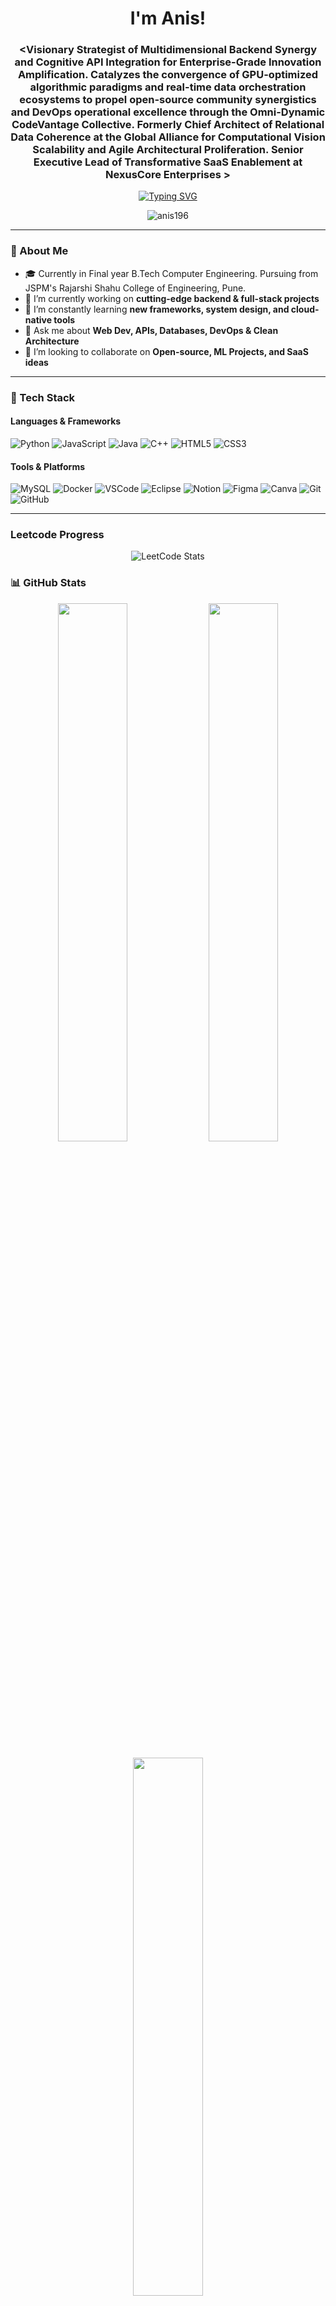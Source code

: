 <!-- GitHub Profile README for Anis196 -->

<h1 align="center">I'm Anis!</h1>
<h3 align="center"><<humor>Visionary Strategist of Multidimensional Backend Synergy and Cognitive API Integration for Enterprise-Grade Innovation Amplification. Catalyzes the convergence of GPU-optimized algorithmic paradigms and real-time data orchestration ecosystems to propel open-source community synergistics and DevOps operational excellence through the Omni-Dynamic CodeVantage Collective. Formerly Chief Architect of Relational Data Coherence at the Global Alliance for Computational Vision Scalability and Agile Architectural Proliferation. Senior Executive Lead of Transformative SaaS Enablement at NexusCore Enterprises </humor>></h3>

<p align="center">
  <a href="https://git.io/typing-svg"><img src="https://readme-typing-svg.herokuapp.com?font=Press+Start+2P&pause=1000&center=true&vCenter=true&width=435&lines=Technology+Enthusiast;Software+Developer;President+of+ACM+RSCOE;Teacher%2FMentor" alt="Typing SVG" /></a>
</p>

<p align="center">
  <img src="https://komarev.com/ghpvc/?username=anis196&label=Profile%20views&color=0e75b6&style=flat" alt="anis196" />
</p>

---

### 🚀 About Me
- 🎓 Currently in Final year B.Tech Computer Engineering. Pursuing from JSPM's Rajarshi Shahu College of Engineering, Pune.
- 🔭 I’m currently working on **cutting-edge backend & full-stack projects**
- 🌱 I’m constantly learning **new frameworks, system design, and cloud-native tools**
- 💬 Ask me about **Web Dev, APIs, Databases, DevOps & Clean Architecture**
- 👯 I’m looking to collaborate on **Open-source, ML Projects, and SaaS ideas**

---

### 🧰 Tech Stack

#### Languages & Frameworks
![Python](https://img.shields.io/badge/Python-3776AB?style=for-the-badge&logo=python&logoColor=white)
![JavaScript](https://img.shields.io/badge/JavaScript-F7DF1E?style=for-the-badge&logo=javascript&logoColor=black)
![Java](https://img.shields.io/badge/Java-ED8B00?style=for-the-badge&logo=java&logoColor=white)
![C++](https://img.shields.io/badge/C++-00599C?style=for-the-badge&logo=c%2B%2B&logoColor=white)
![HTML5](https://img.shields.io/badge/HTML5-E34F26?style=for-the-badge&logo=html5&logoColor=white)
![CSS3](https://img.shields.io/badge/CSS3-1572B6?style=for-the-badge&logo=css3&logoColor=white)

#### Tools & Platforms
![MySQL](https://img.shields.io/badge/MySQL-005C84?style=for-the-badge&logo=mysql&logoColor=white)
![Docker](https://img.shields.io/badge/Docker-2496ED?style=for-the-badge&logo=docker&logoColor=white)
![VSCode](https://img.shields.io/badge/VS%20Code-007ACC?style=for-the-badge&logo=visual-studio-code&logoColor=white)
![Eclipse](https://img.shields.io/badge/Eclipse-2C2255?style=for-the-badge&logo=eclipse&logoColor=white)
![Notion](https://img.shields.io/badge/Notion-000000?style=for-the-badge&logo=notion&logoColor=white)
![Figma](https://img.shields.io/badge/Figma-F24E1E?style=for-the-badge&logo=figma&logoColor=white)
![Canva](https://img.shields.io/badge/Canva-00C4CC?style=for-the-badge&logo=canva&logoColor=white)
![Git](https://img.shields.io/badge/Git-F05032?style=for-the-badge&logo=git&logoColor=white)
![GitHub](https://img.shields.io/badge/GitHub-181717?style=for-the-badge&logo=github&logoColor=white)

---
### Leetcode Progress
<div align="center">
  <img src="https://leetcard.jacoblin.cool/daddyscouch?theme=chartreuse&font=Poppins&ext=heatmap" alt="LeetCode Stats" />
</div>

### 📊 GitHub Stats

<p align="center">
  <img src="https://github-readme-stats.vercel.app/api?username=anis196&show_icons=true&theme=radical&hide_border=true" width="47%"/>
  <img src="https://github-readme-streak-stats.herokuapp.com/?user=anis196&theme=radical&hide_border=true" width="47%"/>
</p>

<p align="center">
  <img src="https://github-readme-stats.vercel.app/api/top-langs/?username=anis196&layout=compact&theme=radical&hide_border=true" width="47%"/>
</p>

---

### 📫 Let's Connect

[![LinkedIn](https://img.shields.io/badge/LinkedIn-0077B5?style=flat-square&logo=linkedin&logoColor=white)](https://www.linkedin.com/in/anis-shaikh-a87496240)
[![Email](https://img.shields.io/badge/Email-D14836?style=flat-square&logo=gmail&logoColor=white)](mailto:shaikhanis2004@gmail.com)
[![Instagram](https://img.shields.io/badge/Instagram-E4405F?style=flat-square&logo=instagram&logoColor=white)](https://instagram.com/an.iss_19)

<!-- [![Portfolio](https://img.shields.io/badge/Portfolio-000000?style=flat-square&logo=github&logoColor=white)](https://yourportfolio.link) -->

---

### ✨ Quote to Code By

> "Code is like humor. When you have to explain it, it’s bad." – *Cory House*

---

<!-- Optional: Footer or Credits -->
 Thanks for visiting my profile! 😄 
